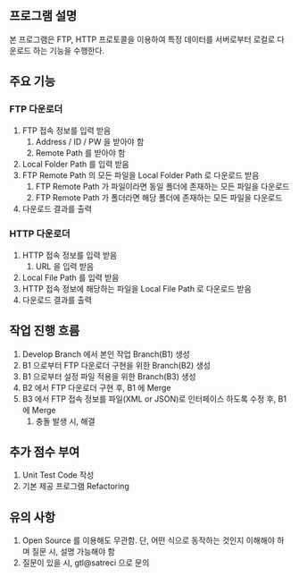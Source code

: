 ## 프로그램 설명
본 프로그램은 FTP, HTTP 프로토콜을 이용하여 특정 데이터를 서버로부터 로컬로 다운로드 하는 기능을 수행한다.


## 주요 기능

### FTP 다운로더
1. FTP 접속 정보를 입력 받음
   1. Address / ID / PW 을 받아야 함
   1. Remote Path 를 받아야 함
1. Local Folder Path 를 입력 받음
1. FTP Remote Path 의 모든 파일을 Local Folder Path 로 다운로드 받음
   1. FTP Remote Path 가 파일이라면 동일 폴더에 존재하는 모든 파일을 다운로드
   1. FTP Remote Path 가 폴더라면 해당 폴더에 존재하는 모든 파일을 다운로드
1. 다운로드 결과를 출력

### HTTP 다운로더
1. HTTP 접속 정보를 입력 받음
   1. URL 을 입력 받음
1. Local File Path 를 입력 받음
1. HTTP 접속 정보에 해당하는 파일을 Local File Path 로 다운로드 받음
1. 다운로드 결과를 출력


## 작업 진행 흐름
1. Develop Branch 에서 본인 작업 Branch(B1) 생성
1. B1 으로부터 FTP 다운로더 구현을 위한 Branch(B2) 생성
1. B1 으로부터 설정 파일 적용을 위한 Branch(B3) 생성
1. B2 에서 FTP 다운로더 구현 후, B1 에 Merge
1. B3 에서 FTP 접속 정보를 파일(XML or JSON)로 인터페이스 하도록 수정 후, B1 에 Merge
   1. 충돌 발생 시, 해결


## 추가 점수 부여
1. Unit Test Code 작성
1. 기본 제공 프로그램 Refactoring


## 유의 사항
1. Open Source 를 이용해도 무관함. 단, 어떤 식으로 동작하는 것인지 이해해야 하며 질문 시, 설명 가능해야 함
1. 질문이 있을 시, gtl@satreci 으로 문의